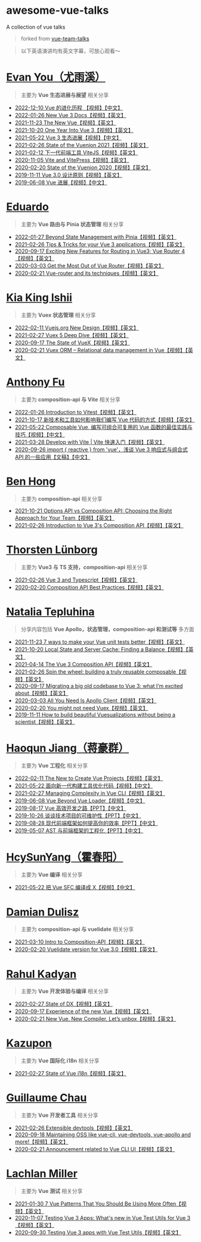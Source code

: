 # awesome-vue-talks
A collection of vue talks

> forked from [vue-team-talks](https://github.com/Leecason/vue-team-talks)

> 以下英语演讲均有英文字幕，可放心观看～

# [Evan You（尤雨溪）](https://github.com/yyx990803)

> 主要为 **Vue 生态进展与展望** 相关分享

- [2022-12-10 Vue 的进化历程 【视频】【中文】](https://www.bilibili.com/video/BV1644y1m7ws/?vd_source=0d15b527e7c09ff5ded4410b5ebfe7f0)
- [2022-01-26 New Vue 3 Docs【视频】【英文】](https://www.youtube.com/watch?v=OXKefYhCVyw)
- [2021-11-23 The New Vue【视频】【英文】](https://www.youtube.com/watch?v=2KBHvaAWJOA&list=PLRxahvbQSa_v9nKUI_UOiRPG7IOnq7b7Y)
- [2021-10-20 One Year Into Vue 3【视频】【英文】](https://www.youtube.com/watch?v=jTxHtDAnd6E)
- [2021-05-22 Vue 3 生态进展【视频】【中文】](https://www.youtube.com/watch?v=On6V97n_iEE)
- [2021-02-26 State of the Vuenion 2021【视频】【英文】](https://www.youtube.com/watch?v=El8Jw2CFj7g&list=PLCxzy-hmQq9Ev1wUhS49uBAPo-AwzkvfF)
- [2021-02-12 下一代前端工具 ViteJS【视频】【英文】](https://www.bilibili.com/video/BV1kh411Q7WN)
- [2020-11-05 Vite and VitePress【视频】【英文】](https://www.youtube.com/watch?v=xXrhg26VCSc)
- [2020-02-20 State of the Vuenion 2020【视频】【英文】](https://www.youtube.com/watch?v=3COrQGxnPv0&list=PLCxzy-hmQq9FnnpckFDeDtbpsUqxdheQn&index=28)
- [2019-11-11 Vue 3.0 设计原则【视频】【英文】](https://www.youtube.com/watch?v=WLpLYhnGqPA)
- [2019-06-08 Vue 进展【视频】【中文】](https://www.youtube.com/watch?v=AnoZheeH0Nk)

# [Eduardo](https://github.com/posva)

> 主要为 **Vue 路由与 Pinia 状态管理** 相关分享

- [2022-01-27 Beyond State Management with Pinia【视频】【英文】](https://www.youtube.com/watch?v=eflJ3VQZi6g)
- [2021-02-26 Tips & Tricks for your Vue 3 applications【视频】【英文】](https://www.youtube.com/watch?v=4KaakDai-3k)
- [2020-09-17 Exciting New Features for Routing in Vue3; Vue Router 4【视频】【英文】](https://www.youtube.com/watch?v=T5ZGRVxVm-A&list=PLCxzy-hmQq9HOg0mS0laLkMiTov2zyZ5q&index=17)
- [2020-03-03 Get the Most Out of Vue Router【视频】【英文】](https://www.youtube.com/watch?v=l9vvRqZ80vM&list=PLJNLwTPak6dgjZQOa9jroWZF4Ze9jlEZL&index=13)
- [2020-02-21 Vue-router and its techniques【视频】【英文】](https://www.youtube.com/watch?v=ysTn4XmFqNo&list=PLCxzy-hmQq9FnnpckFDeDtbpsUqxdheQn&index=21)

# [Kia King Ishii](https://github.com/kiaking)

> 主要为 **Vuex 状态管理** 相关分享

- [2022-02-11 Vuejs.org New Design【视频】【英文】](https://www.youtube.com/watch?v=QJPnrTMTGt8&list=PLCxzy-hmQq9GorRHGMurhHZb1KRdWUiYk&index=2)
- [2021-02-27 Vuex 5 Deep Dive【视频】【英文】](https://www.youtube.com/watch?v=WmgQH4pOhUc&list=PLCxzy-hmQq9Ev1wUhS49uBAPo-AwzkvfF&index=6)
- [2020-09-17 The State of VueX【视频】【英文】](https://curatedtalks.com/watch/kia-king-the-state-of-vue-x-at-vuejs-global)
- [2020-02-21 Vuex ORM – Relational data management in Vue【视频】【英文】](https://www.youtube.com/watch?v=wH_K5jmDALY&list=PLCxzy-hmQq9FnnpckFDeDtbpsUqxdheQn&index=13)

# [Anthony Fu](https://github.com/antfu)

> 主要为 **composition-api 与 Vite** 相关分享

- [2022-01-26 Introduction to Vitest【视频】【英文】](https://www.youtube.com/watch?v=CW9uTys0li0)
- [2021-10-17 新技术和工具如何影响我们编写 Vue 代码的⽅式【视频】【英文】](https://www.youtube.com/watch?v=CyaJLrqE9tc)
- [2021-05-22 Composable Vue, 编写可组合可复⽤的 Vue 函数的最佳实践与技巧【视频】【中文】](https://www.youtube.com/watch?v=84tk3XlS71c)
- [2021-03-28 Develop with Vite | Vite 快速入门【视频】【英文】](https://www.youtube.com/watch?v=xx8gEHet6n8)
- [2020-09-26 import { reactive } from 'vue'，浅谈 Vue 3 响应式与组合式 API 的⼀些应⽤【文稿】【中文】](https://antfu.me/posts/binfe-2020-zh)

# [Ben Hong](https://github.com/bencodezen)

> 主要为 **composition-api** 相关分享

- [2021-10-21 Options API vs Composition API: Choosing the Right Approach for Your Team【视频】【英文】](https://www.youtube.com/watch?v=C-av38HquXU)
- [2021-02-26 Introduction to Vue 3's Composition API【视频】【英文】](https://www.youtube.com/watch?v=fU1cV46aYEw&list=PLCxzy-hmQq9Ev1wUhS49uBAPo-AwzkvfF&index=3)

# [Thorsten Lünborg](https://github.com/LinusBorg)

> 主要为 **Vue3 与 TS 支持，composition-api** 相关分享

- [2021-02-26 Vue 3 and Typescript【视频】【英文】](https://www.youtube.com/watch?v=UxKMydqv0Fo&list=PLCxzy-hmQq9Ev1wUhS49uBAPo-AwzkvfF&index=22)
- [2020-02-20 Composition API Best Practices【视频】【英文】](https://www.youtube.com/watch?v=6D58SI9P-aU&list=PLCxzy-hmQq9FnnpckFDeDtbpsUqxdheQn&index=14)

# [Natalia Tepluhina](https://github.com/NataliaTepluhina)

> 分享内容包括 **Vue Apollo，状态管理，composition-api 和测试等** 多方面

- [2021-11-23 7 ways to make your Vue unit tests better【视频】【英文】](https://www.youtube.com/watch?v=L_BK8zXGdBM)
- [2021-10-20 Local State and Server Cache: Finding a Balance【视频】【英文】](https://www.youtube.com/watch?v=kJTfHJcIIxc)
- [2021-04-14 The Vue 3 Composition API【视频】【英文】](https://www.youtube.com/watch?v=l12xx0N46KY)
- [2021-02-26 Spin the wheel: building a truly reusable composable【视频】【英文】](https://www.youtube.com/watch?v=yynmJ_3Sx2M&list=PLCxzy-hmQq9Ev1wUhS49uBAPo-AwzkvfF&index=8)
- [2020-09-17 Migrating a big old codebase to Vue 3: what I’m excited about【视频】【英文】](https://www.youtube.com/watch?v=K1JoWmXh4qA&list=PLCxzy-hmQq9HOg0mS0laLkMiTov2zyZ5q&index=3)
- [2020-03-03 All You Need Is Apollo Client【视频】【英文】](https://www.youtube.com/watch?v=tXPvgWrLmeQ&list=PLJNLwTPak6dgjZQOa9jroWZF4Ze9jlEZL&index=3)
- [2020-02-20 You might not need Vuex【视频】【英文】](https://www.youtube.com/watch?v=sjB6wamZQN0&list=PLCxzy-hmQq9FnnpckFDeDtbpsUqxdheQn&index=30)
- [2019-11-11 How to build beautiful Vuesualizations without being a scientist【视频】【英文】](https://www.youtube.com/watch?v=_lSPeCSCfh8)

# [Haoqun Jiang（蒋豪群）](https://github.com/sodatea)

> 主要为 **Vue 工程化** 相关分享

- [2022-02-11 The New to Create Vue Projects【视频】【英文】](https://www.youtube.com/watch?v=V3JGZazdJwE&list=PLCxzy-hmQq9GorRHGMurhHZb1KRdWUiYk&index=3)
- [2021-05-22 面向新一代构建工具优化代码【视频】【中文】](https://www.bilibili.com/video/BV1Jo4y117LA/)
- [2021-02-27 Managing Complexity in Vue CLI【视频】【英文】](https://www.youtube.com/watch?v=Y-1y0JjflOU&list=PLCxzy-hmQq9Ev1wUhS49uBAPo-AwzkvfF&index=5)
- [2019-06-08 Vue Beyond Vue Loader【视频】【中文】](https://www.youtube.com/watch?v=reNHZrUGquM)
- [2019-08-17 Vue 高效开发之路【PPT】【中文】](https://zdk.f2er.net/wx/detail/5d59c538f0360d2cc1ba6ec5)
- [2019-10-26 谈谈技术项目的可维护性【PPT】【中文】](https://mp.weixin.qq.com/s/FIwjKM5D3Y1QF793bEWcyQ)
- [2019-08-28 现代前端框架如何提高你的效率【PPT】【中文】](https://mp.weixin.qq.com/s/OQq-HLUs5glhgL88fo2B0w)
- [2019-05-07 AST 与前端框架的工程化【PPT】【中文】](https://www.infoq.cn/article/qkaibf_1edauwzpydpt0)

# [HcySunYang（霍春阳）](https://github.com/HcySunYang)

> 主要为 **Vue 编译** 相关分享

- [2021-05-22 把 Vue SFC 编译成 X【视频】【中文】](https://www.youtube.com/watch?v=98kTtXrjnWg)

# [Damian Dulisz](https://github.com/shentao)

> 主要为 **composition-api 与 vuelidate** 相关分享

- [2021-03-10 Intro to Composition-API【视频】【英文】](https://www.youtube.com/watch?v=5QNz2tXnFlY)
- [2020-02-20 Vuelidate version for Vue 3.0【视频】【英文】](https://www.youtube.com/watch?v=5-Z-EmTnDyU&list=PLCxzy-hmQq9FnnpckFDeDtbpsUqxdheQn&index=23)

# [Rahul Kadyan](https://github.com/znck)

> 主要为 **Vue 开发体验与编译** 相关分享

- [2021-02-27 State of DX【视频】【英文】](https://www.youtube.com/watch?v=dh7Mj0cCVjY&list=PLCxzy-hmQq9Ev1wUhS49uBAPo-AwzkvfF&index=4)
- [2020-09-17 Experience of the new Vue【视频】【英文】](https://www.youtube.com/watch?v=i9bW2IdA8r0&list=PLCxzy-hmQq9HOg0mS0laLkMiTov2zyZ5q&index=27)
- [2020-02-21 New Vue. New Compiler. Let’s unbox【视频】【英文】](https://www.youtube.com/watch?v=k-mSbrj_fjU&list=PLCxzy-hmQq9FnnpckFDeDtbpsUqxdheQn&index=25)

# [Kazupon](https://github.com/kazupon)

> 主要为 **Vue 国际化 i18n** 相关分享

- [2021-02-27 State of Vue i18n【视频】【英文】](https://www.youtube.com/watch?v=7yaY1UDhhsk&list=PLCxzy-hmQq9Ev1wUhS49uBAPo-AwzkvfF&index=7)

# [Guillaume Chau](https://github.com/Akryum)

> 主要为 **Vue 开发者工具** 相关分享

- [2021-02-26 Extensible devtools【视频】【英文】](https://www.youtube.com/watch?v=bq-kv_i6WIk&list=PLCxzy-hmQq9Ev1wUhS49uBAPo-AwzkvfF&index=19)
- [2020-09-18 Maintaining OSS like vue-cli, vue-devtools, vue-apollo and more!【视频】【英文】](https://www.youtube.com/watch?v=Ow0W3Nc9mD4&list=PLCxzy-hmQq9HOg0mS0laLkMiTov2zyZ5q&index=11)
- [2020-02-21 Announcement related to Vue CLI UI【视频】【英文】](https://www.youtube.com/watch?v=GNW39QLvCU0&list=PLCxzy-hmQq9FnnpckFDeDtbpsUqxdheQn&index=18)

# [Lachlan Miller](https://github.com/lmiller1990)

> 主要为 **Vue 测试** 相关分享

- [2021-01-30 7 Vue Patterns That You Should Be Using More Often【视频】【英文】](https://www.youtube.com/watch?v=muaBCsVE-NM)
- [2020-11-07 Testing Vue 3 Apps: What's new in Vue Test Utils for Vue 3【视频】【英文】](https://www.youtube.com/watch?v=Tvnn93q6-so)
- [2020-09-30 Testing Vue 3 apps with Vue Test Utils【视频】【英文】](https://www.youtube.com/watch?v=0lV4dVYOyBw&list=PLC2LZCNWKL9ahK1IoODqYxKu5aA9T5IOA)
